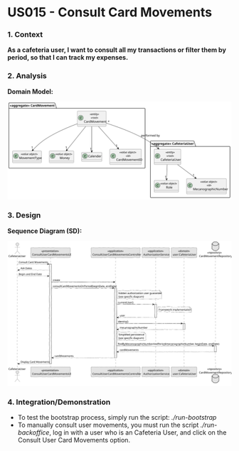 # US015 - Consult Card Movements

### 1. Context

**As a cafeteria user, I want to consult all my transactions or filter them by period, so that I can track my expenses.**

### 2. Analysis

**Domain Model:**

![Domain Model](svg/domain-model.svg "Domain Model")

### 3. Design

**Sequence Diagram (SD):**

  ![Sequence Diagram](svg/sequence-diagram.svg "A Sequence Diagram")

### 4. Integration/Demonstration

- To test the bootstrap process, simply run the script: *./run-bootstrap*
- To manually consult user movements, you must run the script *./run-backoffice*, log in with a user who is an Cafeteria User,
and click on the Consult User Card Movements option.
